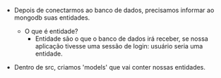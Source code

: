 -   Depois de conectarmos ao banco de dados, precisamos informar ao mongodb suas entidades.

    -   O que é entidade?
        -   Entidade são o que o banco de dados irá receber, se nossa aplicação tivesse uma sessão de login: usuário seria uma entidade.

-   Dentro de src, criamos 'models' que vai conter nossas entidades.

